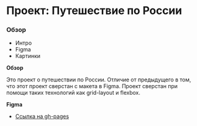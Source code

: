 # Проект: Путешествие по России

### Обзор
* Интро
* Figma
* Картинки

**Обзор**

Это проект о путешествии по России. Отличие от предыдущего в том, что этот проект сверстан с макета в Figma.
Проект сверстан при помощи таких технологий как grid-layout и flexbox. 

**Figma**

* [Ссылка на gh-pages](https://marthau.github.io/russian-travel/)
